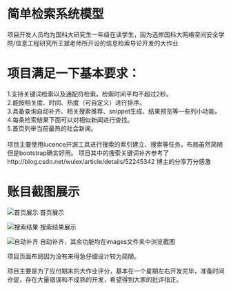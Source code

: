 简单检索系统模型
=
项目开发人员均为国科大研究生一年级在读学生，因为选修国科大网络空间安全学院/信息工程研究所王斌老师所开设的信息检索导论开发的大作业<br >

项目满足一下基本要求：<br >
==
1.支持关键词检索以及通配符检索。检索时间平均不超过2秒。<br >
2.能按相关度、时间、热度（可自定义）进行排序。<br >
3.具备查询自动补齐、相关搜索推荐、snippet生成、结果预览等一些列小功能。<br >
4.每条检索结果下面可以对相似新闻进行查找。<br >
5.首页列举当前最热的社会新闻。<br >
<br >
项目主要使用lucence开源工具进行搜索的索引建立、搜索等任务，布局虽然简陋但是bootstrap确实好用。
项目其中的搜索关键词补齐参考了http://blog.csdn.net/wulex/article/details/52245342 博主的分享万分感激

账目截图展示
==

![首页展示](https://github.com/hekun123/easyWebSearchModel-jsp/blob/master/images/%E9%A6%96%E9%A1%B5.jpeg)
首页展示

![搜索结果](https://github.com/hekun123/easyWebSearchModel-jsp/blob/master/images/%E5%85%B3%E9%94%AE%E8%AF%8D%E6%90%9C%E7%B4%A2.jpeg)
搜索结果展示

![自动补齐](https://github.com/hekun123/easyWebSearchModel-jsp/blob/master/images/%E6%90%9C%E7%B4%A2%E8%A1%A5%E9%BD%90.jpeg)
自动补齐，其余功能均在images文件夹中浏览截图

项目页面布局因为没有来得急仔细设计较为简陋。

项目主要是为了应付期末的大作业评分，基本在一个星期左右开发完毕，准备时间仓促，存在大量错误和不成熟的开发，希望得到大家的批评指正。<br >

